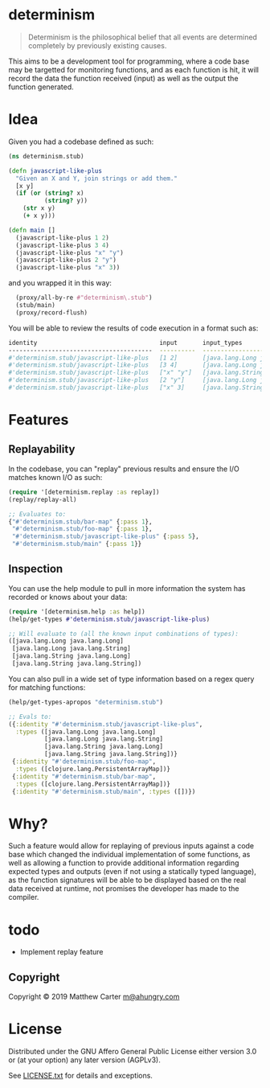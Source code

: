 # determinism

> Determinism is the philosophical belief that all events are determined
> completely by previously existing causes.

This aims to be a development tool for programming, where a code base
may be targetted for monitoring functions, and as each function is
hit, it will record the data the function received (input) as well as
the output the function generated.

# Idea

Given you had a codebase defined as such:

```clojure
(ns determinism.stub)

(defn javascript-like-plus
  "Given an X and Y, join strings or add them."
  [x y]
  (if (or (string? x)
          (string? y))
    (str x y)
    (+ x y)))

(defn main []
  (javascript-like-plus 1 2)
  (javascript-like-plus 3 4)
  (javascript-like-plus "x" "y")
  (javascript-like-plus 2 "y")
  (javascript-like-plus "x" 3))
```

and you wrapped it in this way:

```clojure
  (proxy/all-by-re #"determinism\.stub")
  (stub/main)
  (proxy/record-flush)
```

You will be able to review the results of code execution in a format
such as:

```sh
identity                                  input       input_types                         output      output_type               date
----------------------------------------  ----------  ----------------------------------  ----------  ------------------------  --------------------------
#'determinism.stub/javascript-like-plus   [1 2]       [java.lang.Long java.lang.Long]     3           class java.lang.Long      2019-09-01T00:48:03.820992
#'determinism.stub/javascript-like-plus   [3 4]       [java.lang.Long java.lang.Long]     7           class java.lang.Long      2019-09-01T00:48:03.894416
#'determinism.stub/javascript-like-plus   ["x" "y"]   [java.lang.String java.lang.String  xy          class java.lang.String    2019-09-01T00:48:03.903399
#'determinism.stub/javascript-like-plus   [2 "y"]     [java.lang.Long java.lang.String]   2y          class java.lang.String    2019-09-01T00:48:03.912170
#'determinism.stub/javascript-like-plus   ["x" 3]     [java.lang.String java.lang.Long]   x3          class java.lang.String    2019-09-01T00:48:03.921038
```

# Features

## Replayability

In the codebase, you can "replay" previous results and ensure the
I/O matches known I/O as such:

```clojure
(require '[determinism.replay :as replay])
(replay/replay-all)

;; Evaluates to:
{"#'determinism.stub/bar-map" {:pass 1},
 "#'determinism.stub/foo-map" {:pass 1},
 "#'determinism.stub/javascript-like-plus" {:pass 5},
 "#'determinism.stub/main" {:pass 1}}
```

## Inspection

You can use the help module to pull in more information the system has
recorded or knows about your data:

```clojure
(require '[determinism.help :as help])
(help/get-types #'determinism.stub/javascript-like-plus)

;; Will evaluate to (all the known input combinations of types):
([java.lang.Long java.lang.Long]
 [java.lang.Long java.lang.String]
 [java.lang.String java.lang.Long]
 [java.lang.String java.lang.String])
```

You can also pull in a wide set of type information based on a regex
query for matching functions:

```clojure
(help/get-types-apropos "determinism.stub")

;; Evals to:
({:identity "#'determinism.stub/javascript-like-plus",
  :types ([java.lang.Long java.lang.Long]
          [java.lang.Long java.lang.String]
          [java.lang.String java.lang.Long]
          [java.lang.String java.lang.String])}
 {:identity "#'determinism.stub/foo-map",
  :types ([clojure.lang.PersistentArrayMap])}
 {:identity "#'determinism.stub/bar-map",
  :types ([clojure.lang.PersistentArrayMap])}
 {:identity "#'determinism.stub/main", :types ([])})
```


# Why?

Such a feature would allow for replaying of previous inputs against a
code base which changed the individual implementation of some
functions, as well as allowing a function to provide additional
information regarding expected types and outputs (even if not using a
statically typed language), as the function signatures will be able to
be displayed based on the real data received at runtime, not promises
the developer has made to the compiler.

# todo

- Implement replay feature

## Copyright

Copyright © 2019 Matthew Carter <m@ahungry.com>

# License

Distributed under the GNU Affero General Public License either version 3.0 or (at
your option) any later version (AGPLv3).

See [LICENSE.txt](https://github.com/ahungry/determinism/blob/master/LICENSE.txt) for details and exceptions.
